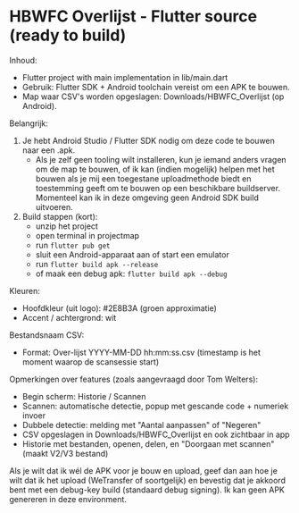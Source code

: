 
HBWFC Overlijst - Flutter source (ready to build)
===============================================

Inhoud:
- Flutter project with main implementation in lib/main.dart
- Gebruik: Flutter SDK + Android toolchain vereist om een APK te bouwen.
- Map waar CSV's worden opgeslagen: Downloads/HBWFC_Overlijst (op Android).

Belangrijk:
1) Je hebt Android Studio / Flutter SDK nodig om deze code te bouwen naar een .apk.
   - Als je zelf geen tooling wilt installeren, kun je iemand anders vragen om de map te bouwen,
     of ik kan (indien mogelijk) helpen met het bouwen als je mij een toegestane uploadmethode
     biedt en toestemming geeft om te bouwen op een beschikbare buildserver. Momenteel kan ik
     in deze omgeving geen Android SDK build uitvoeren.
2) Build stappen (kort):
   - unzip het project
   - open terminal in projectmap
   - run `flutter pub get`
   - sluit een Android-apparaat aan of start een emulator
   - run `flutter build apk --release`
   - of maak een debug apk: `flutter build apk --debug`

Kleuren:
- Hoofdkleur (uit logo): #2E8B3A (groen approximatie)
- Accent / achtergrond: wit

Bestandsnaam CSV:
- Format: Over-lijst YYYY-MM-DD hh:mm:ss.csv (timestamp is het moment waarop de scansessie start)

Opmerkingen over features (zoals aangevraagd door Tom Welters):
- Begin scherm: Historie / Scannen
- Scannen: automatische detectie, popup met gescande code + numeriek invoer
- Dubbele detectie: melding met "Aantal aanpassen" of "Negeren"
- CSV opgeslagen in Downloads/HBWFC_Overlijst en ook zichtbaar in app
- Historie met bestanden, openen, delen, en "Doorgaan met scannen" (maakt V2/V3 bestand)

Als je wilt dat ik wél de APK voor je bouw en upload, geef dan aan hoe je wilt dat ik het upload (WeTransfer of soortgelijk)
en bevestig dat je akkoord bent met een debug-key build (standaard debug signing). Ik kan geen APK genereren in deze environment.

